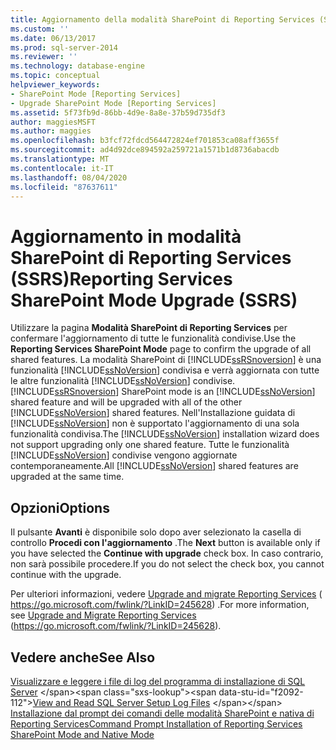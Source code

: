 ```yaml
---
title: Aggiornamento della modalità SharePoint di Reporting Services (SSRS) | Microsoft Docs
ms.custom: ''
ms.date: 06/13/2017
ms.prod: sql-server-2014
ms.reviewer: ''
ms.technology: database-engine
ms.topic: conceptual
helpviewer_keywords:
- SharePoint Mode [Reporting Services]
- Upgrade SharePoint Mode [Reporting Services]
ms.assetid: 5f73fb9d-86bb-4d9e-8a8e-37b59d735df3
author: maggiesMSFT
ms.author: maggies
ms.openlocfilehash: b3fcf72fdcd564472824ef701853ca08aff3655f
ms.sourcegitcommit: ad4d92dce894592a259721a1571b1d8736abacdb
ms.translationtype: MT
ms.contentlocale: it-IT
ms.lasthandoff: 08/04/2020
ms.locfileid: "87637611"
---
```

# <a name="reporting-services-sharepoint-mode-upgrade-ssrs"></a><span data-ttu-id="f2092-102">Aggiornamento in modalità SharePoint di Reporting Services (SSRS)</span><span class="sxs-lookup"><span data-stu-id="f2092-102">Reporting Services SharePoint Mode Upgrade (SSRS)</span></span>
  <span data-ttu-id="f2092-103">Utilizzare la pagina **Modalità SharePoint di Reporting Services** per confermare l'aggiornamento di tutte le funzionalità condivise.</span><span class="sxs-lookup"><span data-stu-id="f2092-103">Use the **Reporting Services SharePoint Mode** page to confirm the upgrade of all shared features.</span></span> <span data-ttu-id="f2092-104">La modalità SharePoint di [!INCLUDE[ssRSnoversion](../../includes/ssrsnoversion-md.md)] è una funzionalità [!INCLUDE[ssNoVersion](../../includes/ssnoversion-md.md)] condivisa e verrà aggiornata con tutte le altre funzionalità [!INCLUDE[ssNoVersion](../../includes/ssnoversion-md.md)] condivise.</span><span class="sxs-lookup"><span data-stu-id="f2092-104">[!INCLUDE[ssRSnoversion](../../includes/ssrsnoversion-md.md)] SharePoint mode is an [!INCLUDE[ssNoVersion](../../includes/ssnoversion-md.md)] shared feature and will be upgraded with all of the other [!INCLUDE[ssNoVersion](../../includes/ssnoversion-md.md)] shared features.</span></span> <span data-ttu-id="f2092-105">Nell'Installazione guidata di [!INCLUDE[ssNoVersion](../../includes/ssnoversion-md.md)] non è supportato l'aggiornamento di una sola funzionalità condivisa.</span><span class="sxs-lookup"><span data-stu-id="f2092-105">The [!INCLUDE[ssNoVersion](../../includes/ssnoversion-md.md)] installation wizard does not support upgrading only one shared feature.</span></span> <span data-ttu-id="f2092-106">Tutte le funzionalità [!INCLUDE[ssNoVersion](../../includes/ssnoversion-md.md)] condivise vengono aggiornate contemporaneamente.</span><span class="sxs-lookup"><span data-stu-id="f2092-106">All [!INCLUDE[ssNoVersion](../../includes/ssnoversion-md.md)] shared features are upgraded at the same time.</span></span>  
  
## <a name="options"></a><span data-ttu-id="f2092-107">Opzioni</span><span class="sxs-lookup"><span data-stu-id="f2092-107">Options</span></span>  
 <span data-ttu-id="f2092-108">Il pulsante **Avanti** è disponibile solo dopo aver selezionato la casella di controllo **Procedi con l'aggiornamento** .</span><span class="sxs-lookup"><span data-stu-id="f2092-108">The **Next** button is available only if you have selected the **Continue with upgrade** check box.</span></span> <span data-ttu-id="f2092-109">In caso contrario, non sarà possibile procedere.</span><span class="sxs-lookup"><span data-stu-id="f2092-109">If you do not select the check box, you cannot continue with the upgrade.</span></span>  
  
 <span data-ttu-id="f2092-110">Per ulteriori informazioni, vedere [Upgrade and migrate Reporting Services](https://go.microsoft.com/fwlink/?LinkID=245628) ( https://go.microsoft.com/fwlink/?LinkID=245628) .</span><span class="sxs-lookup"><span data-stu-id="f2092-110">For more information, see [Upgrade and Migrate Reporting Services](https://go.microsoft.com/fwlink/?LinkID=245628) (https://go.microsoft.com/fwlink/?LinkID=245628).</span></span>  
  
## <a name="see-also"></a><span data-ttu-id="f2092-111">Vedere anche</span><span class="sxs-lookup"><span data-stu-id="f2092-111">See Also</span></span>  
 <span data-ttu-id="f2092-112">[Visualizzare e leggere i file di log del programma di installazione di SQL Server](https://technet.microsoft.com/library/ms143702\(v=sql.110\).aspx) </span><span class="sxs-lookup"><span data-stu-id="f2092-112">[View and Read SQL Server Setup Log Files](https://technet.microsoft.com/library/ms143702\(v=sql.110\).aspx) </span></span>  
 [<span data-ttu-id="f2092-113">Installazione dal prompt dei comandi delle modalità SharePoint e nativa di Reporting Services</span><span class="sxs-lookup"><span data-stu-id="f2092-113">Command Prompt Installation of Reporting Services SharePoint Mode and Native Mode</span></span>](https://go.microsoft.com/fwlink/?LinkId=217620)  
  
  
